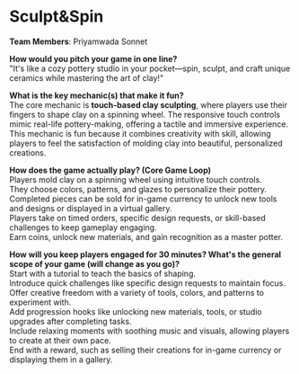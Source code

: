 # Sculpt&Spin

**Team Members**: Priyamwada Sonnet  

**How would you pitch your game in one line?**  
"It's like a cozy pottery studio in your pocket—spin, sculpt, and craft unique ceramics while mastering the art of clay!"  

**What is the key mechanic(s) that make it fun?**  
The core mechanic is **touch-based clay sculpting**, where players use their fingers to shape clay on a spinning wheel. 
The responsive touch controls mimic real-life pottery-making, offering a tactile and immersive experience. 
This mechanic is fun because it combines creativity with skill, allowing players to feel the satisfaction of molding clay into beautiful, personalized creations.

**How does the game actually play? (Core Game Loop)**  
Players mold clay on a spinning wheel using intuitive touch controls.  
They choose colors, patterns, and glazes to personalize their pottery.   
Completed pieces can be sold for in-game currency to unlock new tools and designs or displayed in a virtual gallery.  
Players take on timed orders, specific design requests, or skill-based challenges to keep gameplay engaging.  
Earn coins, unlock new materials, and gain recognition as a master potter.  

**How will you keep players engaged for 30 minutes? What's the general scope of your game (will change as you go)?**  
Start with a tutorial to teach the basics of shaping.  
Introduce quick challenges like specific design requests to maintain focus.  
Offer creative freedom with a variety of tools, colors, and patterns to experiment with.  
Add progression hooks like unlocking new materials, tools, or studio upgrades after completing tasks.  
Include relaxing moments with soothing music and visuals, allowing players to create at their own pace.  
End with a reward, such as selling their creations for in-game currency or displaying them in a gallery.  
